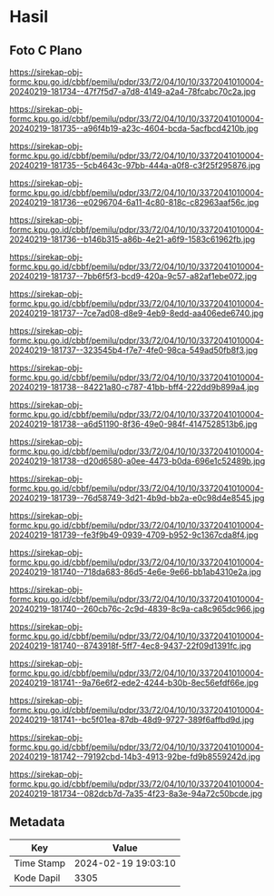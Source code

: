 # Hasil

## Foto C Plano

https://sirekap-obj-formc.kpu.go.id/cbbf/pemilu/pdpr/33/72/04/10/10/3372041010004-20240219-181734--47f7f5d7-a7d8-4149-a2a4-78fcabc70c2a.jpg

https://sirekap-obj-formc.kpu.go.id/cbbf/pemilu/pdpr/33/72/04/10/10/3372041010004-20240219-181735--a96f4b19-a23c-4604-bcda-5acfbcd4210b.jpg

https://sirekap-obj-formc.kpu.go.id/cbbf/pemilu/pdpr/33/72/04/10/10/3372041010004-20240219-181735--5cb4643c-97bb-444a-a0f8-c3f25f295876.jpg

https://sirekap-obj-formc.kpu.go.id/cbbf/pemilu/pdpr/33/72/04/10/10/3372041010004-20240219-181736--e0296704-6a11-4c80-818c-c82963aaf56c.jpg

https://sirekap-obj-formc.kpu.go.id/cbbf/pemilu/pdpr/33/72/04/10/10/3372041010004-20240219-181736--b146b315-a86b-4e21-a6f9-1583c61962fb.jpg

https://sirekap-obj-formc.kpu.go.id/cbbf/pemilu/pdpr/33/72/04/10/10/3372041010004-20240219-181737--7bb6f5f3-bcd9-420a-9c57-a82af1ebe072.jpg

https://sirekap-obj-formc.kpu.go.id/cbbf/pemilu/pdpr/33/72/04/10/10/3372041010004-20240219-181737--7ce7ad08-d8e9-4eb9-8edd-aa406ede6740.jpg

https://sirekap-obj-formc.kpu.go.id/cbbf/pemilu/pdpr/33/72/04/10/10/3372041010004-20240219-181737--323545b4-f7e7-4fe0-98ca-549ad50fb8f3.jpg

https://sirekap-obj-formc.kpu.go.id/cbbf/pemilu/pdpr/33/72/04/10/10/3372041010004-20240219-181738--84221a80-c787-41bb-bff4-222dd9b899a4.jpg

https://sirekap-obj-formc.kpu.go.id/cbbf/pemilu/pdpr/33/72/04/10/10/3372041010004-20240219-181738--a6d51190-8f36-49e0-984f-4147528513b6.jpg

https://sirekap-obj-formc.kpu.go.id/cbbf/pemilu/pdpr/33/72/04/10/10/3372041010004-20240219-181738--d20d6580-a0ee-4473-b0da-696e1c52489b.jpg

https://sirekap-obj-formc.kpu.go.id/cbbf/pemilu/pdpr/33/72/04/10/10/3372041010004-20240219-181739--76d58749-3d21-4b9d-bb2a-e0c98d4e8545.jpg

https://sirekap-obj-formc.kpu.go.id/cbbf/pemilu/pdpr/33/72/04/10/10/3372041010004-20240219-181739--fe3f9b49-0939-4709-b952-9c1367cda8f4.jpg

https://sirekap-obj-formc.kpu.go.id/cbbf/pemilu/pdpr/33/72/04/10/10/3372041010004-20240219-181740--718da683-86d5-4e6e-9e66-bb1ab4310e2a.jpg

https://sirekap-obj-formc.kpu.go.id/cbbf/pemilu/pdpr/33/72/04/10/10/3372041010004-20240219-181740--260cb76c-2c9d-4839-8c9a-ca8c965dc966.jpg

https://sirekap-obj-formc.kpu.go.id/cbbf/pemilu/pdpr/33/72/04/10/10/3372041010004-20240219-181740--8743918f-5ff7-4ec8-9437-22f09d1391fc.jpg

https://sirekap-obj-formc.kpu.go.id/cbbf/pemilu/pdpr/33/72/04/10/10/3372041010004-20240219-181741--9a76e6f2-ede2-4244-b30b-8ec56efdf66e.jpg

https://sirekap-obj-formc.kpu.go.id/cbbf/pemilu/pdpr/33/72/04/10/10/3372041010004-20240219-181741--bc5f01ea-87db-48d9-9727-389f6affbd9d.jpg

https://sirekap-obj-formc.kpu.go.id/cbbf/pemilu/pdpr/33/72/04/10/10/3372041010004-20240219-181742--79192cbd-14b3-4913-92be-fd9b8559242d.jpg

https://sirekap-obj-formc.kpu.go.id/cbbf/pemilu/pdpr/33/72/04/10/10/3372041010004-20240219-181734--082dcb7d-7a35-4f23-8a3e-94a72c50bcde.jpg


## Metadata

| Key        | Value               |
| ---------- | ------------------- |
| Time Stamp | 2024-02-19 19:03:10 |
| Kode Dapil | 3305                |



